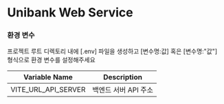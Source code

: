 # Unibank Web Service

### 환경 변수

프로젝트 루트 디렉토리 내에 [.env] 파일을 생성하고 [변수명:값] 혹은 [변수명:"값"] 형식으로 환경 변수를 설정해주세요

| Variable Name       | Description          |
| ------------------- | -------------------- |
| VITE_URL_API_SERVER | 백엔드 서버 API 주소 |
